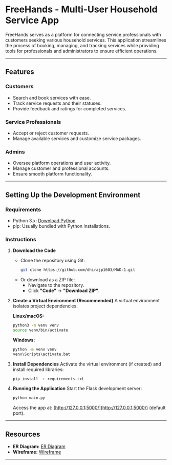 # FreeHands - Multi-User Household Service App

FreeHands serves as a platform for connecting service professionals with customers seeking various household services. This application streamlines the process of booking, managing, and tracking services while providing tools for professionals and administrators to ensure efficient operations.

---

## Features

### **Customers**

- Search and book services with ease.
- Track service requests and their statuses.
- Provide feedback and ratings for completed services.

### **Service Professionals**

- Accept or reject customer requests.
- Manage available services and customize service packages.

### **Admins**

- Oversee platform operations and user activity.
- Manage customer and professional accounts.
- Ensure smooth platform functionality.

---

## Setting Up the Development Environment

### **Requirements**

- Python 3.x: [Download Python](https://www.python.org/downloads/)
- pip: Usually bundled with Python installations.

### **Instructions**

1. **Download the Code**

   - Clone the repository using Git:
     ```bash
     git clone https://github.com/dhirajp1603/MAD-1.git
     ```
   - Or download as a ZIP file:
     - Navigate to the repository.
     - Click **"Code"** → **"Download ZIP"**.

2. **Create a Virtual Environment (Recommended)**
   A virtual environment isolates project dependencies.

   **Linux/macOS:**

   ```bash
   python3 -m venv venv
   source venv/bin/activate
   ```

   **Windows:**

   ```bash
   python -m venv venv
   venv\Scripts\activate.bat
   ```

3. **Install Dependencies**
   Activate the virtual environment (if created) and install required libraries:

   ```bash
   pip install -r requirements.txt
   ```

4. **Running the Application**
   Start the Flask development server:

   ```bash
   python main.py
   ```

   Access the app at: [http://127.0.0.1:5000/](http://127.0.0.1:5000/) (default port).

---

## Resources

- **ER Diagram:** [ER Diagram](https://drive.google.com/file/d/1fbo9gQZTViTpVrwy9kKRJLDOt-7Uy6Oh/view?usp=drive_link)
- **Wireframe:** [Wireframe](https://drive.google.com/file/d/1ob2HqtujsiZ5lLpvhdBY0kNT_2wG_X5w/view?usp=drive_link)

---
